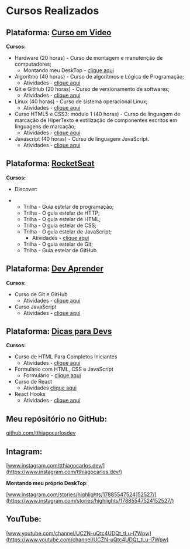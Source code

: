 # Cursos Realizados

## **Plataforma:** [Curso em Video](https://www.cursoemvideo.com/)

**Cursos:** 

- Hardware (20 horas) - Curso de montagem e manutenção de computadores;
  - Montando meu DeskTop - [clique aqui](https://www.instagram.com/stories/highlights/17885547524152527/)
- Algoritmo (40 horas) - Curso de algoritmos e Lógica de Programação;
  - Atividades - [clique aqui](https://github.com/tthiagocarlosdev/Cursos_Concluidos/blob/main/notes/Curso_de_algoritmos_e_Logica_de_Programacao---Curso_em_Video.md)
- Git e GitHub (20 horas) - Curso de versionamento de softwares;
  - Atividades - [clique aqui](https://github.com/tthiagocarlosdev/Cursos_Concluidos/blob/main/notes/Curso_de_Git_e_GitHub---Curso_em_Video.md)
- Linux (40 horas) - Curso de sistema operacional Linux;
  - Atividades - [clique aqui](https://github.com/tthiagocarlosdev/Cursos_Concluidos/blob/main/notes/Curso_de_Linux---Curso_em_Video.md)
- Curso HTML5 e CSS3: módulo 1 (40 horas) - Curso de linguagem de marcação de HiperTexto e estilização de componentes escritos em linguagens de marcação;
  - Atividades - [clique aqui](https://github.com/tthiagocarlosdev/Cursos_Concluidos/blob/main/notes/HTML5_e_CSS3_modulo_01---Curso_em_video.md)
- Javascript (40 horas) - Curso de linguagem JavaScript.
  - Atividades - [clique aqui](https://github.com/tthiagocarlosdev/Cursos_Concluidos/blob/main/notes/Curso_de_JavaScript---Curso_em_Video.md)

## **Plataforma:** [RocketSeat](https://www.rocketseat.com.br/)

**Cursos:** 

- Discover:

- - Trilha - Guia estelar de programação;
  - Trilha - O guia estelar de HTTP;
  - Trilha - O guia estelar de HTML;
  - Trilha - O guia estelar de CSS;
  - Trilha - O guia estelar de JavaScript;
    - Atividades - [clique aqui](https://github.com/tthiagocarlosdev/Cursos_Concluidos/blob/main/notes/O_guia_estelar_de_JavaScript---RocketSeat.md)
  - Trilha - O guia estelar de Git;
  - Trilha - Guia estelar de GitHub

## **Plataforma:** [Dev Aprender](https://www.youtube.com/c/DevAprender)

**Cursos:** 

- Curso de Git e GitHub
  - Atividades - [clique aqui](https://github.com/tthiagocarlosdev/Cursos_Concluidos/blob/main/notes/Curso_de_Git_e_Github---Dev_Aprender.md)
- Curso JavaScript
  - Atividades - [clique aqui](https://github.com/tthiagocarlosdev/Cursos_Concluidos/blob/main/notes/Curso_JavaScript---Dev_Aprender.md)

## **Plataforma:** [Dicas para Devs](https://www.youtube.com/c/dicasparadevs)

**Cursos:** 

- Curso de HTML Para Completos Iniciantes
  - Atividades - [clique aqui](https://github.com/tthiagocarlosdev/Cursos_Concluidos/blob/main/notes/Curso_de_HTML---Dicas_para_Devs.md)
- Formulário com HTML, CSS e JavaScript
  - Formulário - [clique aqui](https://github.com/tthiagocarlosdev/TESTES/tree/main/dicasParaDevs/formulario_HTML_CSs_JavaScript)
- Curso de React
  - Atividades  [clique aqui](https://github.com/tthiagocarlosdev/Cursos_Concluidos/blob/main/notes/Curso_de_React_Para_Completos_Iniciantes---Dicas_para_Devs.md)
- React Hooks
  - Atividades - [clique aqui](https://github.com/tthiagocarlosdev/Cursos_Concluidos/blob/main/notes/React_Hooks---Dicas_para_Devs.md)

## **Meu repósitório no GitHub:**

[github.com/tthiagocarlosdev](https://github.com/tthiagocarlosdev)

## **Intagram:**

[www.instagram.com/tthiagocarlos.dev/](https://www.instagram.com/tthiagocarlos.dev/)

**Montando meu próprio DeskTop**:

[www.instagram.com/stories/highlights/17885547524152527/](https://www.instagram.com/stories/highlights/17885547524152527/)

## **YouTube:**

[www.youtube.com/channel/UCZN-uQtc4UDQt_tLu-I7Wpw](https://www.youtube.com/channel/UCZN-uQtc4UDQt_tLu-I7Wpw)

